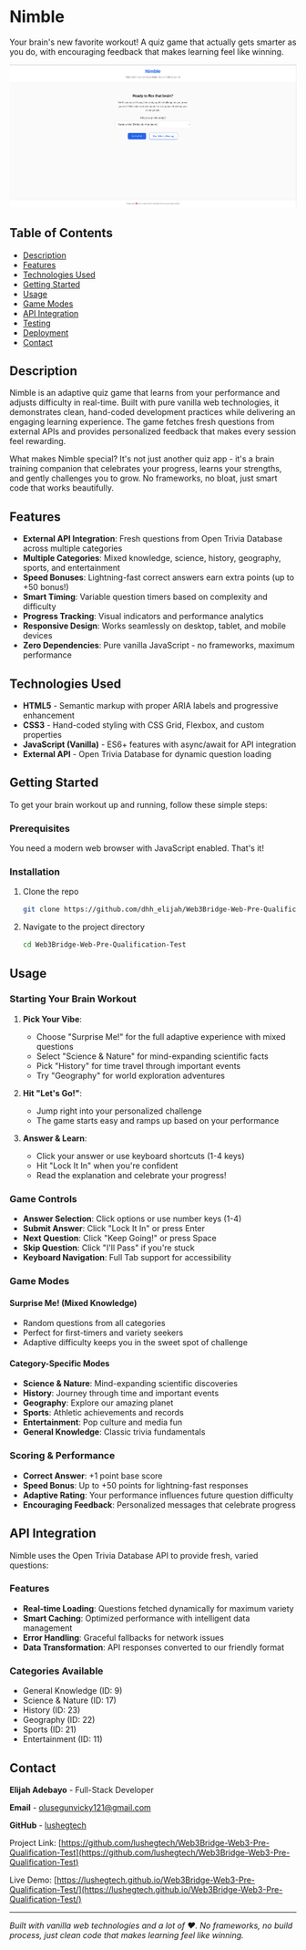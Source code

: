 # Nimble

Your brain's new favorite workout! A quiz game that actually gets smarter as you do, with encouraging feedback that makes learning feel like winning.

![Nimble Quiz Game Screenshot](./assets/screenshot.png)

## Table of Contents

- [Description](#description)
- [Features](#features)
- [Technologies Used](#technologies-used)
- [Getting Started](#getting-started)
- [Usage](#usage)
- [Game Modes](#game-modes)
- [API Integration](#api-integration)
- [Testing](#testing)
- [Deployment](#deployment)
- [Contact](#contact)

## Description

Nimble is an adaptive quiz game that learns from your performance and adjusts difficulty in real-time. Built with pure vanilla web technologies, it demonstrates clean, hand-coded development practices while delivering an engaging learning experience. The game fetches fresh questions from external APIs and provides personalized feedback that makes every session feel rewarding.

What makes Nimble special? It's not just another quiz app - it's a brain training companion that celebrates your progress, learns your strengths, and gently challenges you to grow. No frameworks, no bloat, just smart code that works beautifully.

## Features

- **External API Integration**: Fresh questions from Open Trivia Database across multiple categories
- **Multiple Categories**: Mixed knowledge, science, history, geography, sports, and entertainment
- **Speed Bonuses**: Lightning-fast correct answers earn extra points (up to +50 bonus!)
- **Smart Timing**: Variable question timers based on complexity and difficulty
- **Progress Tracking**: Visual indicators and performance analytics
- **Responsive Design**: Works seamlessly on desktop, tablet, and mobile devices
- **Zero Dependencies**: Pure vanilla JavaScript - no frameworks, maximum performance

## Technologies Used

- **HTML5** - Semantic markup with proper ARIA labels and progressive enhancement
- **CSS3** - Hand-coded styling with CSS Grid, Flexbox, and custom properties
- **JavaScript (Vanilla)** - ES6+ features with async/await for API integration
- **External API** - Open Trivia Database for dynamic question loading

## Getting Started

To get your brain workout up and running, follow these simple steps:

### Prerequisites

You need a modern web browser with JavaScript enabled. That's it!

### Installation

1. Clone the repo
   ```bash
   git clone https://github.com/dhh_elijah/Web3Bridge-Web-Pre-Qualification-Test.git
   ```

2. Navigate to the project directory
   ```bash
   cd Web3Bridge-Web-Pre-Qualification-Test
   ```

## Usage

### Starting Your Brain Workout

1. **Pick Your Vibe**: 
   - Choose "Surprise Me!" for the full adaptive experience with mixed questions
   - Select "Science & Nature" for mind-expanding scientific facts
   - Pick "History" for time travel through important events
   - Try "Geography" for world exploration adventures

2. **Hit "Let's Go!"**: 
   - Jump right into your personalized challenge
   - The game starts easy and ramps up based on your performance

3. **Answer & Learn**:
   - Click your answer or use keyboard shortcuts (1-4 keys)
   - Hit "Lock It In" when you're confident
   - Read the explanation and celebrate your progress!

### Game Controls

- **Answer Selection**: Click options or use number keys (1-4)
- **Submit Answer**: Click "Lock It In" or press Enter
- **Next Question**: Click "Keep Going!" or press Space
- **Skip Question**: Click "I'll Pass" if you're stuck
- **Keyboard Navigation**: Full Tab support for accessibility

### Game Modes

#### Surprise Me! (Mixed Knowledge)
- Random questions from all categories
- Perfect for first-timers and variety seekers
- Adaptive difficulty keeps you in the sweet spot of challenge

#### Category-Specific Modes
- **Science & Nature**: Mind-expanding scientific discoveries
- **History**: Journey through time and important events  
- **Geography**: Explore our amazing planet
- **Sports**: Athletic achievements and records
- **Entertainment**: Pop culture and media fun
- **General Knowledge**: Classic trivia fundamentals

### Scoring & Performance

- **Correct Answer**: +1 point base score
- **Speed Bonus**: Up to +50 points for lightning-fast responses
- **Adaptive Rating**: Your performance influences future question difficulty
- **Encouraging Feedback**: Personalized messages that celebrate progress

## API Integration

Nimble uses the Open Trivia Database API to provide fresh, varied questions:

### Features
- **Real-time Loading**: Questions fetched dynamically for maximum variety
- **Smart Caching**: Optimized performance with intelligent data management
- **Error Handling**: Graceful fallbacks for network issues
- **Data Transformation**: API responses converted to our friendly format

### Categories Available
- General Knowledge (ID: 9)
- Science & Nature (ID: 17) 
- History (ID: 23)
- Geography (ID: 22)
- Sports (ID: 21)
- Entertainment (ID: 11)

## Contact

**Elijah Adebayo** - Full-Stack Developer

**Email** - olusegunvicky121@gmail.com

**GitHub** - [lushegtech](https://github.com/lushegtech)

Project Link: [https://github.com/lushegtech/Web3Bridge-Web3-Pre-Qualification-Test](https://github.com/lushegtech/Web3Bridge-Web3-Pre-Qualification-Test)

Live Demo: [https://lushegtech.github.io/Web3Bridge-Web3-Pre-Qualification-Test/](https://lushegtech.github.io/Web3Bridge-Web3-Pre-Qualification-Test/)

---

*Built with vanilla web technologies and a lot of ❤️. No frameworks, no build process, just clean code that makes learning feel like winning.*